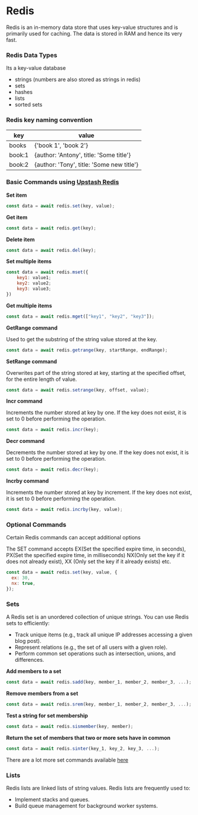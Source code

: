 # Redis

Redis is an in-memory data store that uses key-value structures and is primarily used for caching.
The data is stored in RAM and hence its very fast.

### Redis Data Types

Its a key-value database

- strings (numbers are also stored as strings in redis)
- sets
- hashes
- lists
- sorted sets

### Redis key naming convention

| key    | value                                     |
| ------ | ----------------------------------------- |
| books  | {'book 1', 'book 2'}                      |
| book:1 | {author: 'Antony', title: 'Some title'}   |
| book:2 | {author: 'Tony', title: 'Some new title'} |

### Basic Commands using [Upstash Redis](https://upstash.com/)

**Set item**

```js
const data = await redis.set(key, value);
```

**Get item**

```js
const data = await redis.get(key);
```

**Delete item**

```js
const data = await redis.del(key);
```

**Set multiple items**

```js
const data = await redis.mset({
    key1: value1;
    key2: value2;
    key3: value3;
})
```

**Get multiple items**

```js
const data = await redis.mget(["key1", "key2", "key3"]);
```

**GetRange command**

Used to get the substring of the string value stored at the key.

```js
const data = await redis.getrange(key, startRange, endRange);
```

**SetRange command**

Overwrites part of the string stored at key, starting at the specified offset, for the entire length of value.

```js
const data = await redis.setrange(key, offset, value);
```

**Incr command**

Increments the number stored at key by one. If the key does not exist, it is set to 0 before performing the operation.

```js
const data = await redis.incr(key);
```

**Decr command**

Decrements the number stored at key by one. If the key does not exist, it is set to 0 before performing the operation.

```js
const data = await redis.decr(key);
```

**Incrby command**

Increments the number stored at key by increment. If the key does not exist, it is set to 0 before performing the operation.

```js
const data = await redis.incrby(key, value);
```

### Optional Commands

Certain Redis commands can accept additional options

The SET command accepts EX(Set the specified expire time, in seconds), PX(Set the specified expire time, in milliseconds) NX(Only set the key if it does not already exist), XX (Only set the key if it already exists) etc.

```js
const data = await redis.set(key, value, {
  ex: 30,
  nx: true,
});
```

### Sets

A Redis set is an unordered collection of unique strings. You can use Redis sets to efficiently:

- Track unique items (e.g., track all unique IP addresses accessing a given blog post).
- Represent relations (e.g., the set of all users with a given role).
- Perform common set operations such as intersection, unions, and differences.

**Add members to a set**

```js
const data = await redis.sadd(key, member_1, member_2, member_3, ...);
```

**Remove members from a set**

```js
const data = await redis.srem(key, member_1, member_2, member_3, ...);
```

**Test a string for set membership**

```js
const data = await redis.sismember(key, member);
```

**Return the set of members that two or more sets have in common**

```js
const data = await redis.sinter(key_1, key_2, key_3, ...);
```

There are a lot more set commands available [here](https://redis.io/commands/?group=set)

### Lists

Redis lists are linked lists of string values. Redis lists are frequently used to:

- Implement stacks and queues.
- Build queue management for background worker systems.
